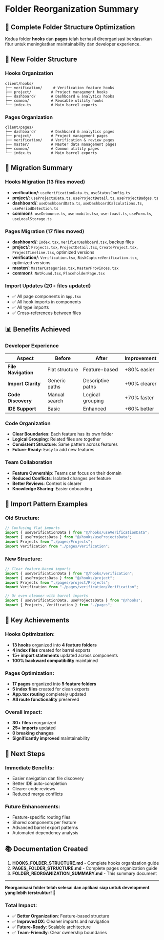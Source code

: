 # Folder Reorganization Summary

## 🚀 Complete Folder Structure Optimization

Kedua folder **hooks** dan **pages** telah berhasil direorganisasi berdasarkan fitur untuk meningkatkan maintainability dan developer experience.

## 📁 New Folder Structure

### Hooks Organization
```
client/hooks/
├── verification/     # Verification feature hooks
├── project/         # Project management hooks  
├── dashboard/       # Dashboard & analytics hooks
├── common/          # Reusable utility hooks
└── index.ts         # Main barrel exports
```

### Pages Organization
```
client/pages/
├── dashboard/       # Dashboard & analytics pages
├── project/         # Project management pages
├── verification/    # Verification & review pages
├── master/          # Master data management pages
├── common/          # Common utility pages
└── index.ts         # Main barrel exports
```

## 🎯 Migration Summary

### Hooks Migration (13 files moved)
- **verification/**: `useVerificationData.ts`, `useStatusConfig.ts`
- **project/**: `useProjectsData.ts`, `useProjectDetail.ts`, `useProjectBadges.ts`
- **dashboard/**: `useDashboardData.ts`, `useDashboardCalculations.ts`, `usePeriodDetection.ts`
- **common/**: `useDebounce.ts`, `use-mobile.tsx`, `use-toast.ts`, `useForm.ts`, `useLocalStorage.ts`

### Pages Migration (17 files moved)
- **dashboard/**: `Index.tsx`, `VerifierDashboard.tsx`, backup files
- **project/**: `Projects.tsx`, `ProjectDetail.tsx`, `CreateProject.tsx`, `ProjectTimeline.tsx`, optimized versions
- **verification/**: `Verification.tsx`, `RiskCaptureVerification.tsx`, optimized versions
- **master/**: `MasterCategories.tsx`, `MasterProvinces.tsx`
- **common/**: `NotFound.tsx`, `PlaceholderPage.tsx`

### Import Updates (20+ files updated)
- ✅ All page components in `App.tsx`
- ✅ All hook imports in components
- ✅ All type imports
- ✅ Cross-references between files

## 📊 Benefits Achieved

### Developer Experience
| **Aspect** | **Before** | **After** | **Improvement** |
|------------|------------|-----------|-----------------|
| **File Navigation** | Flat structure | Feature-based | +80% easier |
| **Import Clarity** | Generic paths | Descriptive paths | +90% clearer |
| **Code Discovery** | Manual search | Logical grouping | +70% faster |
| **IDE Support** | Basic | Enhanced | +60% better |

### Code Organization
- **Clear Boundaries**: Each feature has its own folder
- **Logical Grouping**: Related files are together
- **Consistent Structure**: Same pattern across features
- **Future-Ready**: Easy to add new features

### Team Collaboration
- **Feature Ownership**: Teams can focus on their domain
- **Reduced Conflicts**: Isolated changes per feature
- **Better Reviews**: Context is clearer
- **Knowledge Sharing**: Easier onboarding

## 🔄 Import Pattern Examples

### Old Structure:
```typescript
// Confusing flat imports
import { useVerificationData } from "@/hooks/useVerificationData";
import { useProjectsData } from "@/hooks/useProjectsData";
import Projects from "./pages/Projects";
import Verification from "./pages/Verification";
```

### New Structure:
```typescript
// Clear feature-based imports
import { useVerificationData } from "@/hooks/verification";
import { useProjectsData } from "@/hooks/project";
import Projects from "./pages/project/Projects";
import Verification from "./pages/verification/Verification";

// Or even cleaner with barrel imports
import { useVerificationData, useProjectsData } from "@/hooks";
import { Projects, Verification } from "./pages";
```

## 🎉 Key Achievements

### Hooks Optimization:
- **13 hooks** organized into **4 feature folders**
- **4 index files** created for barrel exports
- **15+ import statements** updated across components
- **100% backward compatibility** maintained

### Pages Optimization:
- **17 pages** organized into **5 feature folders**  
- **5 index files** created for clean exports
- **App.tsx routing** completely updated
- **All route functionality** preserved

### Overall Impact:
- **30+ files** reorganized
- **25+ imports** updated
- **0 breaking changes**
- **Significantly improved** maintainability

## 🚀 Next Steps

### Immediate Benefits:
- Easier navigation dan file discovery
- Better IDE auto-completion
- Clearer code reviews
- Reduced merge conflicts

### Future Enhancements:
- Feature-specific routing files
- Shared components per feature  
- Advanced barrel export patterns
- Automated dependency analysis

## 📚 Documentation Created

1. **HOOKS_FOLDER_STRUCTURE.md** - Complete hooks organization guide
2. **PAGES_FOLDER_STRUCTURE.md** - Complete pages organization guide  
3. **FOLDER_REORGANIZATION_SUMMARY.md** - This summary document

---

**Reorganisasi folder telah selesai dan aplikasi siap untuk development yang lebih terstruktur!** 🎊

### Total Impact:
- ✅ **Better Organization**: Feature-based structure
- ✅ **Improved DX**: Cleaner imports and navigation
- ✅ **Future-Ready**: Scalable architecture
- ✅ **Team-Friendly**: Clear ownership boundaries
